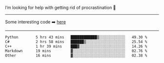I’m looking for help with getting rid of procrastination 🤔

-----

Some interesting code :arrow_right: [here](https://github.com/zhen8838/playground)

-----

<!--START_SECTION:waka-->

```txt
Python        5 hrs 43 mins   ████████████▒░░░░░░░░░░░░   49.30 %
C#            2 hrs 58 mins   ██████▒░░░░░░░░░░░░░░░░░░   25.54 %
C++           1 hr 39 mins    ███▓░░░░░░░░░░░░░░░░░░░░░   14.26 %
Markdown      19 mins         ▓░░░░░░░░░░░░░░░░░░░░░░░░   02.76 %
Other         16 mins         ▓░░░░░░░░░░░░░░░░░░░░░░░░   02.38 %
```

<!--END_SECTION:waka-->

<!--
**zhen8838/zhen8838** is a ✨ _special_ ✨ repository because its `README.md` (this file) appears on your GitHub profile.

Here are some ideas to get you started:

- 🔭 I’m currently working on ...
- 🌱 I’m currently learning ...
- 👯 I’m looking to collaborate on ...
 ...
- 💬 Ask me about ...
- 📫 How to reach me: ...
- 😄 Pronouns: ...
- ⚡ Fun fact: ...
-->
